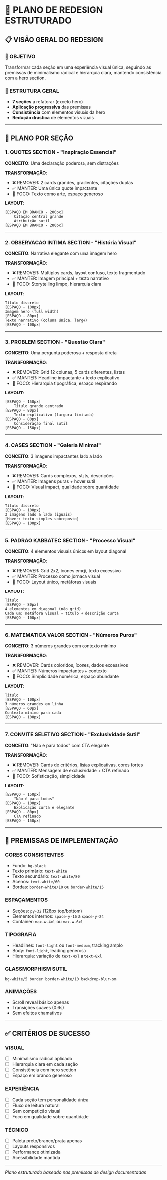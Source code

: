 # 🚀 PLANO DE REDESIGN ESTRUTURADO

## 📋 VISÃO GERAL DO REDESIGN

### 🎯 OBJETIVO
Transformar cada seção em uma experiência visual única, seguindo as premissas de minimalismo radical e hierarquia clara, mantendo consistência com a hero section.

### 📐 ESTRUTURA GERAL
- **7 seções** a refatorar (exceto hero)
- **Aplicação progressiva** das premissas
- **Consistência** com elementos visuais da hero
- **Redução drástica** de elementos visuais

---

## 🎨 PLANO POR SEÇÃO

### 1. **QUOTES SECTION** - "Inspiração Essencial"
**CONCEITO**: Uma declaração poderosa, sem distrações

**TRANSFORMAÇÃO**:
- ❌ REMOVER: 2 cards grandes, gradientes, citações duplas
- ✅ MANTER: Uma única quote impactante
- 🎯 FOCO: Texto como arte, espaço generoso

**LAYOUT**:
```
[ESPAÇO EM BRANCO - 200px]
    Citação central grande
    Atribuição sutil
[ESPAÇO EM BRANCO - 200px]
```

---

### 2. **OBSERVACAO INTIMA SECTION** - "História Visual"
**CONCEITO**: Narrativa elegante com uma imagem hero

**TRANSFORMAÇÃO**:
- ❌ REMOVER: Múltiplos cards, layout confuso, texto fragmentado
- ✅ MANTER: Imagem principal + texto narrativo
- 🎯 FOCO: Storytelling limpo, hierarquia clara

**LAYOUT**:
```
Título discreto
[ESPAÇO - 100px]
Imagem hero (full width)
[ESPAÇO - 80px]
Texto narrativo (coluna única, largo)
[ESPAÇO - 100px]
```

---

### 3. **PROBLEM SECTION** - "Questão Clara"
**CONCEITO**: Uma pergunta poderosa + resposta direta

**TRANSFORMAÇÃO**:
- ❌ REMOVER: Grid 12 colunas, 5 cards diferentes, listas
- ✅ MANTER: Headline impactante + texto explicativo
- 🎯 FOCO: Hierarquia tipográfica, espaço respirando

**LAYOUT**:
```
[ESPAÇO - 150px]
    Título grande centrado
[ESPAÇO - 80px]
    Texto explicativo (largura limitada)
[ESPAÇO - 80px]
    Consideração final sutil
[ESPAÇO - 150px]
```

---

### 4. **CASES SECTION** - "Galeria Minimal"
**CONCEITO**: 3 imagens impactantes lado a lado

**TRANSFORMAÇÃO**:
- ❌ REMOVER: Cards complexos, stats, descrições
- ✅ MANTER: Imagens puras + hover sutil
- 🎯 FOCO: Visual impact, qualidade sobre quantidade

**LAYOUT**:
```
Título discreto
[ESPAÇO - 100px]
3 imagens lado a lado (iguais)
[Hover: texto simples sobreposto]
[ESPAÇO - 100px]
```

---

### 5. **PADRAO KABBATEC SECTION** - "Processo Visual"
**CONCEITO**: 4 elementos visuais únicos em layout diagonal

**TRANSFORMAÇÃO**:
- ❌ REMOVER: Grid 2x2, ícones emoji, texto excessivo
- ✅ MANTER: Processo como jornada visual
- 🎯 FOCO: Layout único, metáforas visuais

**LAYOUT**:
```
Título
[ESPAÇO - 80px]
4 elementos em diagonal (não grid)
Cada um: metáfora visual + título + descrição curta
[ESPAÇO - 100px]
```

---

### 6. **MATEMATICA VALOR SECTION** - "Números Puros"
**CONCEITO**: 3 números grandes com contexto mínimo

**TRANSFORMAÇÃO**:
- ❌ REMOVER: Cards coloridos, ícones, dados excessivos
- ✅ MANTER: Números impactantes + contexto
- 🎯 FOCO: Simplicidade numérica, espaço abundante

**LAYOUT**:
```
Título
[ESPAÇO - 100px]
3 números grandes em linha
[ESPAÇO - 60px]
Contexto mínimo para cada
[ESPAÇO - 100px]
```

---

### 7. **CONVITE SELETIVO SECTION** - "Exclusividade Sutil"
**CONCEITO**: "Não é para todos" com CTA elegante

**TRANSFORMAÇÃO**:
- ❌ REMOVER: Cards de critérios, listas explicativas, cores fortes
- ✅ MANTER: Mensagem de exclusividade + CTA refinado
- 🎯 FOCO: Sofisticação, simplicidade

**LAYOUT**:
```
[ESPAÇO - 150px]
    "Não é para todos"
[ESPAÇO - 100px]
    Explicação curta e elegante
[ESPAÇO - 80px]
    CTA refinado
[ESPAÇO - 150px]
```

---

## 🎯 PREMISSAS DE IMPLEMENTAÇÃO

### **CORES CONSISTENTES**
- Fundo: `bg-black`
- Texto primário: `text-white`
- Texto secundário: `text-white/80`
- Acenos: `text-white/60`
- Bordas: `border-white/10` ou `border-white/15`

### **ESPAÇAMENTOS**
- Seções: `py-32` (128px top/bottom)
- Elementos internos: `space-y-16` a `space-y-24`
- Container: `max-w-4xl` ou `max-w-6xl`

### **TIPOGRAFIA**
- Headlines: `font-light` ou `font-medium`, tracking amplo
- Body: `font-light`, leading generoso
- Hierarquia: variação de `text-4xl` a `text-8xl`

### **GLASSMORPHISM SUTIL**
```css
bg-white/5 border border-white/10 backdrop-blur-sm
```

### **ANIMAÇÕES**
- Scroll reveal básico apenas
- Transições suaves (0.6s)
- Sem efeitos chamativos

---

## ✅ CRITÉRIOS DE SUCESSO

### **VISUAL**
- [ ] Minimalismo radical aplicado
- [ ] Hierarquia clara em cada seção
- [ ] Consistência com hero section
- [ ] Espaço em branco generoso

### **EXPERIÊNCIA**
- [ ] Cada seção tem personalidade única
- [ ] Fluxo de leitura natural
- [ ] Sem competição visual
- [ ] Foco em qualidade sobre quantidade

### **TÉCNICO**
- [ ] Paleta preto/branco/prata apenas
- [ ] Layouts responsivos
- [ ] Performance otimizada
- [ ] Acessibilidade mantida

---

*Plano estruturado baseado nas premissas de design documentadas*

